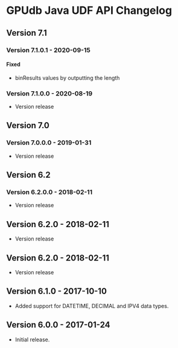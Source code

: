 # GPUdb Java UDF API Changelog

## Version 7.1

### Version 7.1.0.1 - 2020-09-15

#### Fixed
-   binResults values by outputting the length

### Version 7.1.0.0 - 2020-08-19

-   Version release



## Version 7.0

### Version 7.0.0.0 - 2019-01-31

-   Version release


## Version 6.2

### Version 6.2.0.0 - 2018-02-11
-   Version release


## Version 6.2.0 - 2018-02-11

-   Version release


## Version 6.2.0 - 2018-02-11

-   Version release


## Version 6.1.0 - 2017-10-10

-   Added support for DATETIME, DECIMAL and IPV4 data types.


## Version 6.0.0 - 2017-01-24

-   Initial release.
